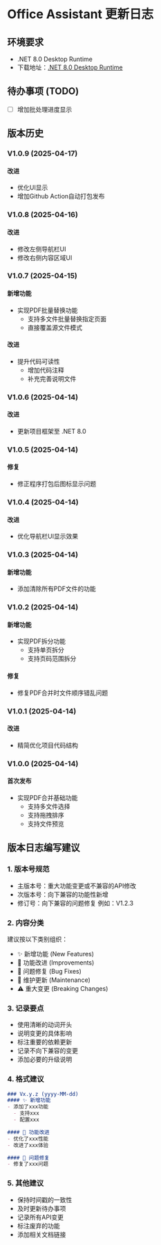 # Office Assistant 更新日志

## 环境要求
- .NET 8.0 Desktop Runtime
- 下载地址：[.NET 8.0 Desktop Runtime](https://dotnet.microsoft.com/zh-cn/download/dotnet/thank-you/runtime-desktop-8.0.4-windows-x64-installer)

## 待办事项 (TODO)
- [ ] 增加批处理进度显示

## 版本历史
### V1.0.9 (2025-04-17)
#### 改进
- 优化UI显示
- 增加Github Action自动打包发布
### V1.0.8 (2025-04-16)
#### 改进
- 修改左侧导航栏UI
- 修改右侧内容区域UI

### V1.0.7 (2025-04-15)
#### 新增功能
- 实现PDF批量替换功能
  - 支持多文件批量替换指定页面
  - 直接覆盖源文件模式
#### 改进
- 提升代码可读性
  - 增加代码注释
  - 补充完善说明文件

### V1.0.6 (2025-04-14)
#### 改进
- 更新项目框架至 .NET 8.0

### V1.0.5 (2025-04-14)
#### 修复
- 修正程序打包后图标显示问题

### V1.0.4 (2025-04-14)
#### 改进
- 优化导航栏UI显示效果

### V1.0.3 (2025-04-14)
#### 新增功能
- 添加清除所有PDF文件的功能

### V1.0.2 (2025-04-14)
#### 新增功能
- 实现PDF拆分功能
  - 支持单页拆分
  - 支持页码范围拆分

#### 修复
- 修复PDF合并时文件顺序错乱问题

### V1.0.1 (2025-04-14)
#### 改进
- 精简优化项目代码结构

### V1.0.0 (2025-04-14)
#### 首次发布
- 实现PDF合并基础功能
  - 支持多文件选择
  - 支持拖拽排序
  - 支持文件预览

## 版本日志编写建议

### 1. 版本号规范
- 主版本号：重大功能变更或不兼容的API修改
- 次版本号：向下兼容的功能性新增
- 修订号：向下兼容的问题修复
例如：V1.2.3

### 2. 内容分类
建议按以下类别组织：
- ✨ 新增功能 (New Features)
- 🔄 功能改进 (Improvements)
- 🐛 问题修复 (Bug Fixes)
- 🔧 维护更新 (Maintenance)
- ⚠️ 重大变更 (Breaking Changes)

### 3. 记录要点
- 使用清晰的动词开头
- 说明变更的具体影响
- 标注重要的依赖更新
- 记录不向下兼容的变更
- 添加必要的升级说明

### 4. 格式建议
```markdown
### Vx.y.z (yyyy-MM-dd)
#### ✨ 新增功能
- 添加了xxx功能
  - 支持xxx
  - 配置xxx

#### 🔄 功能改进
- 优化了xxx性能
- 改进了xxx体验

#### 🐛 问题修复
- 修复了xxx问题
```

### 5. 其他建议
- 保持时间戳的一致性
- 及时更新待办事项
- 记录所有API变更
- 标注废弃的功能
- 添加相关文档链接